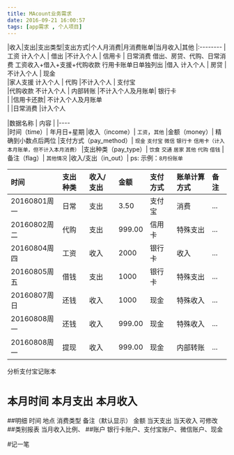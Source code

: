 ```yaml
---
title: MAcount业务需求
date: 2016-09-21 16:00:57
tags: [app需求 , 个人项目]
---
```

|收入|支出|支出类型|支出方式|个人月消费|月消费账单|当月收入|其他
|:--------
|工资 计入个人	|	借出		|不计入个人		|	信用卡	|		日常消费	借出、房贷、代购、日常消费	工资收入+借入+支援+代购收款	行用卡账单日单独列出
|借入	 计入个人	|	房贷		|不计入个人		|	现金								
|家人支援 计入个人	|	代购		|不计入个人		|	支付宝								
|代购收款 不计入个人	| 	内部转账	|不计入个人及月账单|		银行卡								
| |信用卡还款|	不计入个人及月账单										
| |日常消费	|计入个人										
	

|数据名称 | 内容 | 
|----  
|时间（time）| 年月日+星期
|收入（income）| `工资`，`其他`
|金额（money）| 精确到小数点后两位
|支付方式（pay_method）| `现金` `支付宝` `微信` `银行卡` `信用卡（计入本月账单，但不计入本月消费）`
|支出种类（pay_type）| `饮食` `交通` `居家` `其他` `代购` `借钱`
|备注（flag）| `其他情况`
|收入/支出（in_out）|
ps:
示例：`8月份账单`

|时间|支出种类|收入/支出|金额|支付方式|账单计算方式|备注
|:-------- |:-------- |:-------- |:-------- |:-------- |:-------- |:-------- 
|20160801周一	|日常     | 支出		|3.50	|	支付宝	|	消费	 | ...
|20160802周二	|代购	  | 支出		|999.00	|	信用卡	|	特殊支出| ...
|20160804周四	|工资	  | 收入		|2000	|	银行卡	|	收入	 | ...
|20160805周五	|借钱	  | 支出		|1000	|	银行卡	|	特殊支出	 | ...
|20160807周日	|还钱	  | 收入		|1000	|	现金		|	特殊收入	 | ...
|20160808周一	|还钱	  | 收入		|999.00	|	现金		|	特殊收入	 | ...
|20160808周一	|提现	  | 收入		|999.00	|	现金		|	内部转账	 | ...

分析支付宝记账本
#  `本月时间`  `本月支出`  `本月收入`
##明细 
	时间 地点 消费类型 备注（默认显示） 金额  当天支出 当天收入   可修改
##类别报表
	当月收入比例、
##账户
	银行卡账户、支付宝账户、微信账户、现金

#记一笔

